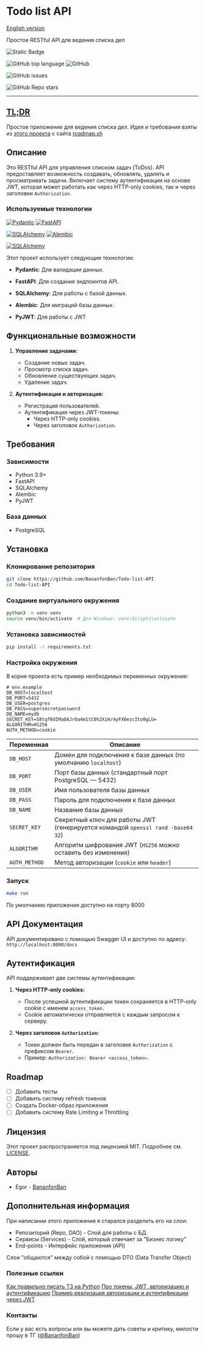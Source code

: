# Todo list API

[English version](https://github.com/BananfonBan/Todo-list-API/blob/main/README.md)

Простое RESTful API для ведения списка дел

![Static Badge](https://img.shields.io/badge/BananfonBan-Todo_list_API-Banan)

![GitHub top language](https://img.shields.io/github/languages/top/BananfonBan/Todo-list-API) ![GitHub](https://img.shields.io/github/license/BananfonBan/Todo-list-API)

![GitHub issues](https://img.shields.io/github/issues/BananfonBan/Todo-list-API)

![GitHub Repo stars](https://img.shields.io/github/stars/BananfonBan/Todo-list-API)

---

## [TL;DR](https://en.wikipedia.org/wiki/TL;DR)

Простое приложение для ведения списка дел. Идея и требования взяты из [этого проекта](https://roadmap.sh/projects/todo-list-api) с сайта [roadmap.sh](https://roadmap.sh)


## Описание 

Это RESTful API для управления списком задач (ToDos). API предоставляет возможность создавать, обновлять, удалять и просматривать задачи. Включает систему аутентификации на основе JWT, которая может работать как через HTTP-only cookies, так и через заголовки `Authorization`.


### Используемые технологии

[![Pydantic](https://img.shields.io/pypi/v/pydantic.svg?label=Pydantic&logo=pydantic)](https://github.com/samuelcolvin/pydantic) [![FastAPI](https://img.shields.io/pypi/v/fastapi.svg?label=FastAPI&logo=fastapi)](https://github.com/tiangolo/fastapi)

[![SQLAlchemy](https://img.shields.io/pypi/v/sqlalchemy.svg?label=SQLAlchemy&logo=sqlalchemy)](https://github.com/sqlalchemy/sqlalchemy) [![Alembic](https://img.shields.io/pypi/v/alembic.svg?label=Alembic&logo=alembic)](https://github.com/sqlalchemy/alembic)

[![SQLAlchemy](https://img.shields.io/pypi/v/PyJWT.svg?label=PyJWT&logo=PyJWT)](https://github.com/jpadilla/pyjwt)

Этот проект использует следующие технологии:
  
- **Pydantic**: Для валидации данных.

- **FastAPI**: Для создания эндпоинтов API.

- **SQLAlchemy**: Для работы с базой данных.

- **Alembic**: Для миграций базы данных.

- **PyJWT**: Для работы с JWT


## Функциональные возможности

1. **Управление задачами:**
    
    - Создание новых задач.
    - Просмотр списка задач.
    - Обновление существующих задач.
    - Удаление задач.
2. **Аутентификация и авторизация:**
    
    - Регистрация пользователей.
    - Аутентификация через JWT-токены:
        - Через HTTP-only cookies.
        - Через заголовок `Authorization`.


## Требования

### Зависимости

- Python 3.9+
- FastAPI
- SQLAlchemy
- Alembic
- PyJWT

### База данных

- PostgreSQL


## Установка

### Клонирование репозитория

```bash
git clone https://github.com/BananfonBan/Todo-list-API
cd Todo-list-API
```

### Создание виртуального окружения

```bash
python3 -m venv venv
source venv/bin/activate  # Для Windows: venv\Scripts\activate
```

### Установка зависимостей

```bash
pip install -r requirements.txt
```

### Настройка окружения

В корне проекта есть пример необходимых переменных окружения:

```
# env.example
DB_HOST=localhost
DB_PORT=5432
DB_USER=postgres
DB_PASS=supersecretpassword
DB_NAME=mydb
SECRET_KEY=S8tqf6OIMaOAJrOa4m1tC0h2XiH/4yFX0ezcIto0gLU=
ALGORITHM=HS256
AUTH_METHOD=cookie
```

| Переменная         | Описание                                                                 |
|--------------------|-------------------------------------------------------------------------|
| `DB_HOST`          | Домен для подключения к базе данных (по умолчанию `localhost`)          |
| `DB_PORT`          | Порт базы данных (стандартный порт PostgreSQL — 5432)                  |
| `DB_USER`          | Имя пользователя базы данных                                            |
| `DB_PASS`          | Пароль для подключения к базе данных                                    |
| `DB_NAME`          | Название базы данных                                                    |
| `SECRET_KEY`       | Секретный ключ для работы JWT (генерируется командой `openssl rand -base64 32`)|
| `ALGORITHM`        | Алгоритм шифрования JWT (`HS256` можно оставить без изменения)                                         |
| `AUTH_METHOD`      | Метод авторизации (`cookie` или `header`)                               |

### Запуск

```bash
make run
```

По умолчанию приложение доступно на порту 8000

## API Документация

API документировано с помощью Swagger UI и доступно по адресу:
`http://localhost:8000/docs`


## Аутентификация

API поддерживает две системы аутентификации:

1. **Через HTTP-only cookies:**
    
    - После успешной аутентификации токен сохраняется в HTTP-only cookie с именем `access_token`.
    - Cookie автоматически отправляется с каждым запросом к серверу.
2. **Через заголовок `Authorization`:**
    
    - Токен должен быть передан в заголовке `Authorization` с префиксом `Bearer`.
    - Пример: `Authorization: Bearer <access_token>`.


## Roadmap

- [ ] Добавить тесты
- [ ] Добавить систему refresh токенов
- [ ] Создать Docker-образ приложения
- [ ] Добавить систему Rate Limiting и Throttling

## Лицензия

Этот проект распространяется под лицензией MIT. Подробнее см. [LICENSE](https://github.com/BananfonBan/Todo-list-API/blob/main/LICENSE).

## Авторы

- Egor - [BananfonBan](https://github.com/BananfonBan)

## Дополнительная информация

При написании этого приложения я старался разделить его на слои:
- Репозиторий (Repo, DAO) - Слой для работы с БД.
- Сервисы (Services) - Слой, который отвечает за "Бизнес логику"
- End-points - Интерфейс приложения (API)

Слои "общаются" между собой с помощью DTO (Data Transfer Object)

### Полезные ссылки

[Как правильно писать ТЗ на Python](https://habr.com/ru/articles/877180/)
[Про токены, JWT, авторизацию и аутентификацию](https://gist.github.com/artemonsh/34345edb40d9097f94bd54aa4b8313f6)
[Пример реализация авторизации и аутентификации через JWT](https://habr.com/ru/articles/829742/)

### Контакты

Если у вас есть вопросы или вы можете дать советы и критику, милости прошу в ТГ ([@BananfonBan](https://t.me/BananfonBan))
 